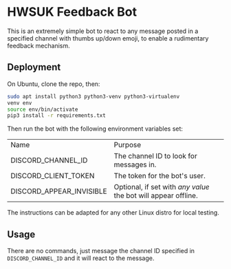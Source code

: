 # HWSUK Feedback Bot

This is an extremely simple bot to react to any message posted in a specified channel with thumbs up/down emoji, to enable a rudimentary feedback mechanism.

## Deployment

On Ubuntu, clone the repo, then:

```bash
sudo apt install python3 python3-venv python3-virtualenv
venv env
source env/bin/activate
pip3 install -r requirements.txt
```

Then run the bot with the following environment variables set:

| | |
| -- | -- |
| Name | Purpose |
| DISCORD_CHANNEL_ID | The channel ID to look for messages in. |
| DISCORD_CLIENT_TOKEN | The token for the bot's user. |
| DISCORD_APPEAR_INVISIBLE | Optional, if set with _any value_ the bot will appear offline. |

The instructions can be adapted for any other Linux distro for local testing.

## Usage

There are no commands, just message the channel ID specified in `DISCORD_CHANNEL_ID` and it will react to the message.
